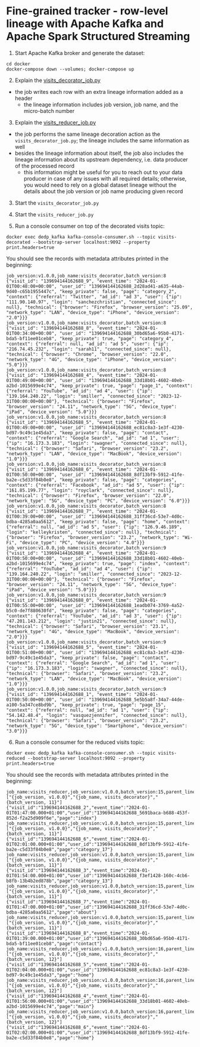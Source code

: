 # Fine-grained tracker  - row-level lineage with Apache Kafka and Apache Spark Structured Streaming

1. Start Apache Kafka broker and generate the dataset:
```
cd docker
docker-compose down --volumes; docker-compose up
```
2. Explain the [visits_decorator_job.py](visits_decorator_job.py)
* the job writes each row with an extra lineage information added as a header
  * the lineage information includes job version, job name, and the micro-batch number

3. Explain the [visits_reducer_job.py](visits_reducer_job.py)
* the job performs the same lineage decoration action as the `visits_decorator_job.py`; the lineage includes
the same information as well
* besides the lineage information about itself, the job also includes the lineage information about its 
upstream dependency, i.e. data producer of the processed record
  * this information might be useful for you to reach out to your data producer in case of any issues with all
    required details; otherwise, you would need to rely on a global dataset lineage without the details about the job 
    version or job name producing given record

3. Start the `visits_decorator_job.py`
4. Start the `visits_reducer_job.py`

5. Run a console consumer on top of the decorated visits topic:
```
docker exec dedp_kafka kafka-console-consumer.sh --topic visits-decorated --bootstrap-server localhost:9092 --property print.headers=true
```

You should see the records with metadata attributes printed in the beginning: 
```
job_version:v1.0.0,job_name:visits_decorator,batch_version:8	{"visit_id": "139694144162688_9", "event_time": "2024-01-01T00:48:00+00:00", "user_id": "139694144162688_2d28ad41-a635-44ab-9d40-c65b1955447c", "keep_private": false, "page": "category_2", "context": {"referral": "Twitter", "ad_id": "ad 3", "user": {"ip": "111.90.140.97", "login": "sanchezchristian", "connected_since": null}, "technical": {"browser": "Firefox", "browser_version": "25.09", "network_type": "LAN", "device_type": "iPhone", "device_version": "2.0"}}}
job_version:v1.0.0,job_name:visits_decorator,batch_version:8	{"visit_id": "139694144162688_8", "event_time": "2024-01-01T00:34:00+00:00", "user_id": "139694144162688_30bd65a6-95b0-4171-bda5-bf11ee01ceb8", "keep_private": true, "page": "category_4", "context": {"referral": null, "ad_id": "ad 5", "user": {"ip": "216.74.45.232", "login": "sarah11", "connected_since": null}, "technical": {"browser": "Chrome", "browser_version": "22.0", "network_type": "4G", "device_type": "iPhone", "device_version": "5.0"}}}
job_version:v1.0.0,job_name:visits_decorator,batch_version:8	{"visit_id": "139694144162688_4", "event_time": "2024-01-01T00:49:00+00:00", "user_id": "139694144162688_33d18b01-4602-40eb-a2bd-1015699e4c74", "keep_private": true, "page": "page_1", "context": {"referral": "YouTube", "ad_id": "ad 4", "user": {"ip": "139.164.240.22", "login": "smiller", "connected_since": "2023-12-31T00:00:00+00:00"}, "technical": {"browser": "Firefox", "browser_version": "24.11", "network_type": "5G", "device_type": "iPad", "device_version": "5.0"}}}
job_version:v1.0.0,job_name:visits_decorator,batch_version:8	{"visit_id": "139694144162688_5", "event_time": "2024-01-01T00:49:00+00:00", "user_id": "139694144162688_ec81c8a3-1e3f-4230-bd97-9c49c1e45da3", "keep_private": false, "page": "contact", "context": {"referral": "Google Search", "ad_id": "ad 1", "user": {"ip": "16.173.3.183", "login": "swagner", "connected_since": null}, "technical": {"browser": "Safari", "browser_version": "23.2", "network_type": "LAN", "device_type": "MacBook", "device_version": "1.0"}}}
job_version:v1.0.0,job_name:visits_decorator,batch_version:8	{"visit_id": "139694144162688_6", "event_time": "2024-01-01T00:50:00+00:00", "user_id": "139694144162688_8df13bf9-5912-41fe-ba2e-c5d33f84b0e8", "keep_private": false, "page": "categories", "context": {"referral": "Facebook", "ad_id": "ad 5", "user": {"ip": "161.85.199.77", "login": "royclark", "connected_since": null}, "technical": {"browser": "Firefox", "browser_version": "22.0", "network_type": "5G", "device_type": "PC", "device_version": "6.0"}}}
job_version:v1.0.0,job_name:visits_decorator,batch_version:8	{"visit_id": "139694144162688_7", "event_time": "2024-01-01T00:39:00+00:00", "user_id": "139694144162688_31ff36cd-53e7-4d0c-bdba-4285a0aa5612", "keep_private": false, "page": "home", "context": {"referral": null, "ad_id": "ad 5", "user": {"ip": "126.9.46.189", "login": "kelleykristen", "connected_since": null}, "technical": {"browser": "Firefox", "browser_version": "23.2", "network_type": "Wi-Fi", "device_type": "PC", "device_version": "4.0"}}}
job_version:v1.0.0,job_name:visits_decorator,batch_version:9	{"visit_id": "139694144162688_4", "event_time": "2024-01-01T00:50:00+00:00", "user_id": "139694144162688_33d18b01-4602-40eb-a2bd-1015699e4c74", "keep_private": true, "page": "index", "context": {"referral": "YouTube", "ad_id": "ad 4", "user": {"ip": "139.164.240.22", "login": "smiller", "connected_since": "2023-12-31T00:00:00+00:00"}, "technical": {"browser": "Firefox", "browser_version": "24.11", "network_type": "5G", "device_type": "iPad", "device_version": "5.0"}}}
job_version:v1.0.0,job_name:visits_decorator,batch_version:9	{"visit_id": "139694144162688_0", "event_time": "2024-01-01T00:55:00+00:00", "user_id": "139694144162688_1eadb074-3769-4a52-b5c0-de7f880630fd", "keep_private": false, "page": "categories", "context": {"referral": "YouTube", "ad_id": "ad 3", "user": {"ip": "47.201.143.212", "login": "justin21", "connected_since": null}, "technical": {"browser": "Safari", "browser_version": "23.1", "network_type": "4G", "device_type": "MacBook", "device_version": "2.0"}}}
job_version:v1.0.0,job_name:visits_decorator,batch_version:9	{"visit_id": "139694144162688_5", "event_time": "2024-01-01T00:51:00+00:00", "user_id": "139694144162688_ec81c8a3-1e3f-4230-bd97-9c49c1e45da3", "keep_private": false, "page": "contact", "context": {"referral": "Google Search", "ad_id": "ad 1", "user": {"ip": "16.173.3.183", "login": "swagner", "connected_since": null}, "technical": {"browser": "Safari", "browser_version": "23.2", "network_type": "LAN", "device_type": "MacBook", "device_version": "1.0"}}}
job_version:v1.0.0,job_name:visits_decorator,batch_version:9	{"visit_id": "139694144162688_1", "event_time": "2024-01-01T00:50:00+00:00", "user_id": "139694144162688_5e5b5a8f-34a7-44de-a100-5a347ce8bd9b", "keep_private": true, "page": "page_15", "context": {"referral": null, "ad_id": "ad 1", "user": {"ip": "54.142.48.4", "login": "vasquezjennifer", "connected_since": null}, "technical": {"browser": "Safari", "browser_version": "23.2", "network_type": "5G", "device_type": "Smartphone", "device_version": "3.0"}}}
```

6. Run a console consumer for the reduced visits topic:
```
docker exec dedp_kafka kafka-console-consumer.sh --topic visits-reduced --bootstrap-server localhost:9092 --property print.headers=true
```

You should see the records with metadata attributes printed in the beginning: 
```
job_name:visits_reducer,job_version:v1.0.0,batch_version:15,parent_lineage:["{job_version, v1.0.0}","{job_name, visits_decorator}","{batch_version, 11}"]	{"visit_id":"139694144162688_2","event_time":"2024-01-01T01:47:00.000+01:00","user_id":"139694144162688_5691baca-b688-453f-852d-f2a25d909f6e","page":"index"}
job_name:visits_reducer,job_version:v1.0.0,batch_version:15,parent_lineage:["{job_version, v1.0.0}","{job_name, visits_decorator}","{batch_version, 11}"]	{"visit_id":"139694144162688_6","event_time":"2024-01-01T02:01:00.000+01:00","user_id":"139694144162688_8df13bf9-5912-41fe-ba2e-c5d33f84b0e8","page":"category_17"}
job_name:visits_reducer,job_version:v1.0.0,batch_version:15,parent_lineage:["{job_version, v1.0.0}","{job_name, visits_decorator}","{batch_version, 11}"]	{"visit_id":"139694144162688_3","event_time":"2024-01-01T01:54:00.000+01:00","user_id":"139694144162688_f3ef1428-160c-4cb6-b8fb-13b4b2ed878b","page":"category_13"}
job_name:visits_reducer,job_version:v1.0.0,batch_version:15,parent_lineage:["{job_version, v1.0.0}","{job_name, visits_decorator}","{batch_version, 11}"]	{"visit_id":"139694144162688_7","event_time":"2024-01-01T01:47:00.000+01:00","user_id":"139694144162688_31ff36cd-53e7-4d0c-bdba-4285a0aa5612","page":"about"}
job_name:visits_reducer,job_version:v1.0.0,batch_version:15,parent_lineage:["{job_version, v1.0.0}","{job_name, visits_decorator}","{batch_version, 11}"]	{"visit_id":"139694144162688_8","event_time":"2024-01-01T01:39:00.000+01:00","user_id":"139694144162688_30bd65a6-95b0-4171-bda5-bf11ee01ceb8","page":"contact"}
job_name:visits_reducer,job_version:v1.0.0,batch_version:16,parent_lineage:["{job_version, v1.0.0}","{job_name, visits_decorator}","{batch_version, 12}"]	{"visit_id":"139694144162688_5","event_time":"2024-01-01T02:04:00.000+01:00","user_id":"139694144162688_ec81c8a3-1e3f-4230-bd97-9c49c1e45da3","page":"home"}
job_name:visits_reducer,job_version:v1.0.0,batch_version:16,parent_lineage:["{job_version, v1.0.0}","{job_name, visits_decorator}","{batch_version, 12}"]	{"visit_id":"139694144162688_4","event_time":"2024-01-01T01:56:00.000+01:00","user_id":"139694144162688_33d18b01-4602-40eb-a2bd-1015699e4c74","page":"main"}
job_name:visits_reducer,job_version:v1.0.0,batch_version:16,parent_lineage:["{job_version, v1.0.0}","{job_name, visits_decorator}","{batch_version, 12}"]	{"visit_id":"139694144162688_6","event_time":"2024-01-01T02:02:00.000+01:00","user_id":"139694144162688_8df13bf9-5912-41fe-ba2e-c5d33f84b0e8","page":"home"}
```